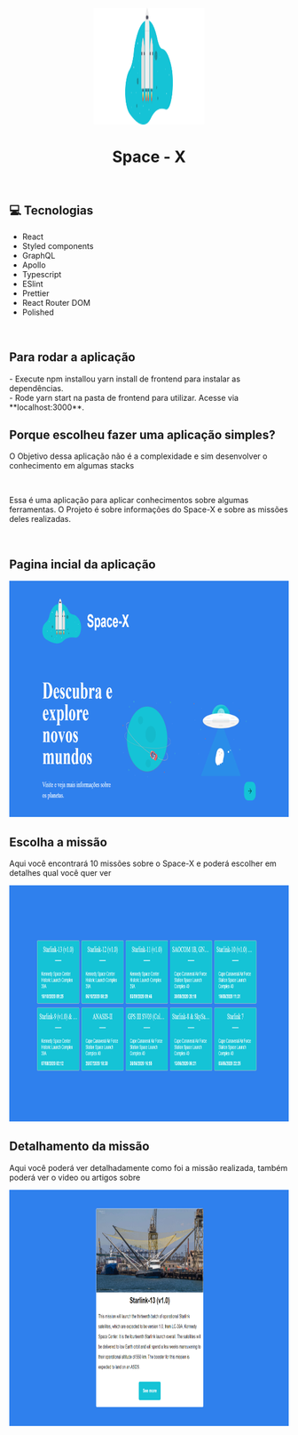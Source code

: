 <h1 align="center">
<br>
<img src="./src/assets/images/rocket.svg" height="210" alt="Space-X" width="200">
<br>
<br>
Space - X
</h1>
<br>

## :computer: Tecnologias

- React
- Styled components
- GraphQL
- Apollo
- Typescript
- ESlint
- Prettier
- React Router DOM
- Polished

<br>

<h2> Para rodar a aplicação </h2>
 - Execute npm installou yarn install de frontend para instalar as dependências.
 <br>
 - Rode yarn start na pasta de frontend para utilizar. Acesse via **localhost:3000**.
 <br>
<h2> Porque escolheu fazer uma aplicação simples? </h2>
<p> O Objetivo dessa aplicação não é a complexidade e sim desenvolver o conhecimento em algumas stacks </p>
<br>
<p> Essa é uma aplicação para aplicar conhecimentos sobre algumas ferramentas.
O Projeto é sobre informações do Space-X e sobre as missões deles realizadas.</p>
<br>
<h2> Pagina incial da aplicação</h2>
<img src="./src/assets/images/landing_page.png" alt="Detalhes da missão do Space X" height="425">
<br>
<h2> Escolha a missão </h2>
<p> Aqui você encontrará 10 missões sobre o Space-X e poderá escolher em detalhes qual você quer ver </p>
<img src="./src/assets/images/missions.png" alt="Detalhes da missão do Space X" height="425">
<h2> Detalhamento da missão</h2>
<p> Aqui você poderá ver detalhadamente como foi a missão realizada, também poderá ver o video ou artigos sobre </p>
<img src="./src/assets/images/details_mission.png" alt="Detalhes da missão do Space X" height="425">

